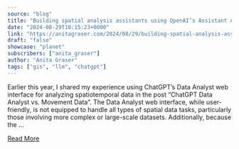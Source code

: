 ```yaml
---
source: "blog"
title: "Building spatial analysis assistants using OpenAI’s Assistant API"
date: "2024-08-29T18:15:23+0000"
link: "https://anitagraser.com/2024/08/29/building-spatial-analysis-assistants-using-openais-assistant-api/"
draft: "false"
showcase: "planet"
subscribers: ["anita_graser"]
author: "Anita Graser"
tags: ["gis", "llm", "chatgpt"]
---
```


Earlier this year, I shared my experience using ChatGPT’s Data Analyst web interface for analyzing spatiotemporal data in the post &#8220;ChatGPT Data Analyst vs. Movement Data&#8221;. The Data Analyst web interface, while user-friendly, is not equipped to handle all types of spatial data tasks, particularly those involving more complex or large-scale datasets. Additionally, because the &#8230;<p><a class="more-link" href="https://anitagraser.com/2024/08/29/building-spatial-analysis-assistants-using-openais-assistant-api/">Read More</a></p>

